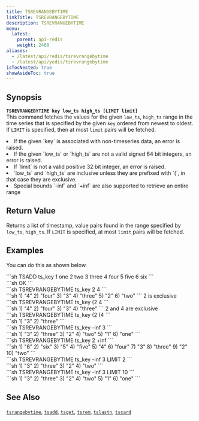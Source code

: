 ```yaml
---
title: TSREVRANGEBYTIME
linkTitle: TSREVRANGEBYTIME
description: TSREVRANGEBYTIME
menu:
  latest:
    parent: api-redis
    weight: 2460
aliases:
  - /latest/api/redis/tsrevrangebytime
  - /latest/api/yedis/tsrevrangebytime
isTocNested: true
showAsideToc: true
---
```


## Synopsis
<b>`TSREVRANGEBYTIME key low_ts high_ts [LIMIT limit]`</b><br>
This command fetches the values for the given `low_ts`, `high_ts` range in the time series that is
specified by the given `key` ordered from newest to oldest. If `LIMIT` is specified, then at most
`limit` pairs will be fetched.

<li>If the given `key` is associated with non-timeseries data, an error is raised.</li>
<li>If the given `low_ts` or `high_ts` are not a valid signed 64 bit integers, an error is raised.</li>
<li>If `limit` is not a valid positive 32 bit integer, an error is raised.</li>
<li>`low_ts` and `high_ts` are inclusive unless they are prefixed with `(`, in that case they are
exclusive.</li>
<li>Special bounds `-inf` and `+inf` are also supported to retrieve an entire range</li>

## Return Value
Returns a list of timestamp, value pairs found in the range specified by `low_ts`, `high_ts`. If
`LIMIT` is specified, at most `limit` pairs will be fetched.

## Examples

You can do this as shown below.
<div class='copy separator-dollar'>
```sh
TSADD ts_key 1 one 2 two 3 three 4 four 5 five 6 six
```
</div>
```sh
OK
```
<div class='copy separator-dollar'>
```sh
TSREVRANGEBYTIME ts_key 2 4
```
</div>
```sh
1) "4"
2) "four"
3) "3"
4) "three"
5) "2"
6) "two"
```
2 is exclusive
<div class='copy separator-dollar'>
```sh
TSREVRANGEBYTIME ts_key (2 4
```
</div>
```sh
1) "4"
2) "four"
3) "3"
4) "three"
```
2 and 4 are exclusive
<div class='copy separator-dollar'>
```sh
TSREVRANGEBYTIME ts_key (2 (4
```
</div>
```sh
1) "3"
2) "three"
```
<div class='copy separator-dollar'>
```sh
TSREVRANGEBYTIME ts_key -inf 3
```
</div>
```sh
1) "3"
2) "three"
3) "2"
4) "two"
5) "1"
6) "one"
```
<div class='copy separator-dollar'>
```sh
TSREVRANGEBYTIME ts_key 2 +inf
```
</div>
```sh
 1) "6"
 2) "six"
 3) "5"
 4) "five"
 5) "4"
 6) "four"
 7) "3"
 8) "three"
 9) "2"
10) "two"
```
<div class='copy separator-dollar'>
```sh
TSREVRANGEBYTIME ts_key -inf 3 LIMIT 2
```
</div>
```sh
1) "3"
2) "three"
3) "2"
4) "two"
```
<div class='copy separator-dollar'>
```sh
TSREVRANGEBYTIME ts_key -inf 3 LIMIT 10
```
</div>
```sh
1) "3"
2) "three"
3) "2"
4) "two"
5) "1"
6) "one"
```

## See Also
[`tsrangebytime`](../tsrangebytime/), [`tsadd`](../tsadd/), [`tsget`](../tsget/),
[`tsrem`](../tsrem/), [`tslastn`](../tslastn/), [`tscard`](../tscard/)
